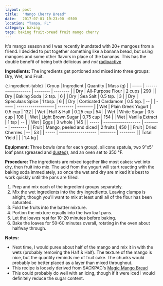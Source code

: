 ```yaml
---
layout: post
title:  "Mango Cherry Bread"
date:   2017-07-01 19:23:00 -0500
location: "Tampa, FL"
category: baking
tags: baking fruit-bread fruit mango cherry
---
```


It's mango season and I was recently inundated with 20+ mangoes from a friend.
I decided to put together something like a banana bread, but using mangoes and some other flavors in place of the bananas.
This has the double benefit of being both delicious and <em>not</em> <a href="https://en.wikipedia.org/wiki/Banana_equivalent_dose">radioactive</a>

<strong>Ingredients:</strong>
The ingredients get portioned and mixed into three groups: Dry, Wet, and Fruit.

{:.ingredient-table}
| Group | Ingredient          | Quantity | Mass (g) |
| ----- | ------------------- | -------- | -------- |
| Dry   | All-Purpose Flour   | 2 cups   | 290      |
| Dry   | Baking Soda         | 2 tsp.   | 6        |
| Dry   | Sea Salt            | 0.5 tsp. | 3        |
| Dry   | Speculaas Spice     | 1 tbsp.  | 6        |
| Dry   | Corticated Cardamom | 0.5 tsp. | --       |
| ----- | ------------------- | -------- | -------- |
| Wet   | Plain Greek Yogurt  | 0.5 cup  | 132      |
| Wet   | Half & Half         | 0.25 cup | 54       |
| Wet   | White Sugar         | 0.5 cup  | 108      |
| Wet   | Light Brown Sugar   | 0.75 cup | 154      |
| Wet   | Vanilla Extract     | 1 tsp    | --       |
| Wet   | Eggs                | 3 whole  | 145      |
| ----- | ------------------- | -------- | -------- |
| Fruit | Mango, peeled and diced | 2 fruits | 450  |
| Fruit | Dried Cherries      | --       | 53       |
| ----- | ------------------- | -------- | -------- |
| Total Yield   |             |          | 1.4 kg   |

<strong>Equipment:</strong>
Three bowls (one for each group), silicone spatula, two 9"x5" loaf pans (greased and <a href="#">dusted</a>), and an oven set to 350 ℉.


<strong>Procedure:</strong>
The ingredients are mixed together like most cakes: wet into dry, then fruit into mix.
The acid from the yogurt will start reacting with the baking soda immediately, so once the wet and dry are mixed it's best to work quickly until the pans are filled.

<ol>
  <li>Prep and mix each of the ingredient groups separately.</li>
  <li>Mix the wet ingredients into the dry ingredients. Leaving clumps is alright, though you'll want to mix at least until all of the flour has been saturated.</li>
  <li>Fold the fruits into the batter mixture.</li>
  <li>Portion the mixture equally into the two loaf pans.</li>
  <li>Let the loaves rest for 10-20 minutes before baking.</li>
  <li>Bake the loaves for 50-60 minutes overall, rotating in the oven about halfway through.</li>
</ol>

<strong>Notes:</strong>
<ul>
  <li>Next time, I would puree about half of the mango and mix it in with the wets (probably removing the Half & Half). The texture of the mango is nice, but the quantity reminds me of fruit cake. The chunks would probably be better placed as a layer than mixed throughout.</li>
  <li>This recipe is loosely derived from SACKPAC's <a href="http://allrecipes.com/recipe/22516/magic-mango-bread/">Magic Mango Bread</a></li>
  <li>This could probably do well with an icing, though if it were iced I would definitely reduce the sugar content.</li>
</ul>
